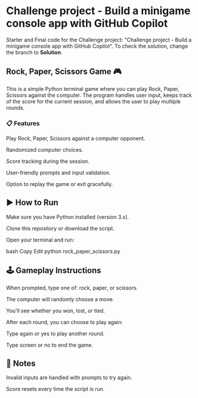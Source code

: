 # Challenge project - Build a minigame console app with GitHub Copilot

Starter and Final code for the Challenge project: "Challenge project - Build a minigame console app with GitHub Copilot". To check the solution, change the branch to **Solution**.

## Rock, Paper, Scissors Game 🎮
This is a simple Python terminal game where you can play Rock, Paper, Scissors against the computer. The program handles user input, keeps track of the score for the current session, and allows the user to play multiple rounds.

### 📋 Features
Play Rock, Paper, Scissors against a computer opponent.

Randomized computer choices.

Score tracking during the session.

User-friendly prompts and input validation.

Option to replay the game or exit gracefully.

## ▶️ How to Run
Make sure you have Python installed (version 3.x).

Clone this repository or download the script.

Open your terminal and run:

bash
Copy
Edit
python rock_paper_scissors.py
## 🕹️ Gameplay Instructions
When prompted, type one of: rock, paper, or scissors.

The computer will randomly choose a move.

You'll see whether you won, lost, or tied.

After each round, you can choose to play again:

Type again or yes to play another round.

Type screen or no to end the game.

## 📌 Notes
Invalid inputs are handled with prompts to try again.

Score resets every time the script is run.
